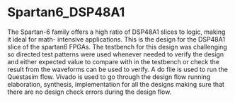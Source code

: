 # Spartan6_DSP48A1
The Spartan-6 family offers a high ratio of DSP48A1 slices to logic, making it ideal for math- intensive applications. 
This is the design for the DSP48A1 slice of the spartan6 FPGAs.
The testbench for this design was challenging so directed test patterns were used whenever needed to verify the design and either
expected value to compare with in the testbench or check the result from the waveforms can be used to verify.
A do file is used to run the Questasim flow.
Vivado is used to go through the design flow running elaboration, synthesis, implementation for all
the designs making sure that there are no design check errors during the design flow.
